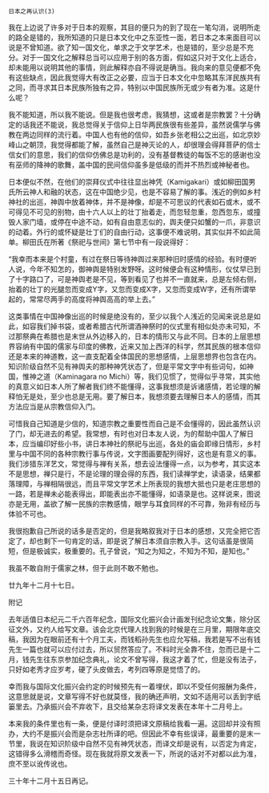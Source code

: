     日本之再认识(3) 

   我在上边说了许多对于日本的观察，其目的便只为的到了现在一笔勾消，说明所走的路全是错的，我所知道的只是日本文化中之东亚性一面，若日本之本来面目可以说是不曾知道。欲了知一国文化，单求之于文学艺术，也是错的，至少总是不充分。对于一国文化之解释总当可以应用于别的各方面，假如这只对于文化上适合，却未能用以说明其他的事情，则此解释亦自不得说是确当。我向来的意见便都不免有这些缺点，因此我觉得大有改正之必要，应当于日本文化中忽略其东洋民族共有之同，而寻求其日本民族所独有之异，特别以中国民族所无或少有者为准。这是什么呢？

   我不能知道，所以我不能说。但是我也很考虑，我猜想，这或者是宗教罢？十分确定的话我还不能说，我总觉得关于信仰上日华两民族很有些差异，虽然说儒学与佛教在两边同样的流行着。中国人也有他的信仰，如吾乡张老相公之出巡，如北京妙峰山之朝顶，我觉得都能了解，虽然自己是神灭论的人，却很理会得拜菩萨的信士信女们的意思，我们的信仰仿佛总是功利的，没有基督教徒的每饭不忘的感谢也没有巫师的降神的歌舞，盖中国的民间信仰虽多是低级的而并不热烈或神秘者也。

   日本便似不然，在他们的崇拜仪式中往往显出神凭（Kamigakari）或如柳田国男氏所云神人和融的状态，这在中国绝少见，也是不容易了解的事。浅近的例如乡村神社的出巡，神舆中放着神体，并不是神像，却是不可思议的代表如石或木，或不可得见不可见的别物，由十六人以上的壮丁抬着走，而忽轻忽重，忽西忽东，或撞毁人家门墙，或停在中途不动，如有自由意志似的，舆夫便只如蟹的一爪，非意识的动着。外行的或怀疑是壮丁们的自由行动，这事便不难说明，其实似并不如此简单。柳田氏在所著《祭祀与世间》第七节中有一段说得好：

   “我幸而本来是个村童，有过在祭日等待神舆过来那种旧时感情的经验。有时便听人说，今年不知怎的，御神舆是特别发野呀。这时候便会有这种情形，仪仗早已到了十字路口了，可是神舆老是不见，等到看见了也并不一直就来，总是左倾右侧，抬着的壮丁的光腿忽而变成Y字，又忽而变成X字，又忽而变成W字，还有所谓举起的，常常尽两手的高度将神舆高高的举上去。”

   这类事情在中国神像出巡的时候是绝没有的，至少以我个人浅近的见闻来说总是如此，如容我们掉书袋，或者希腊古代所谓酒神祭时的仪式里有相似处亦未可知，不过那祭典在希腊也是末世从外边移入的，日本的情形又与此不同。日本的上层思想界容纳有中国的儒家与印度的佛教，近来又加上西洋的科学，然其民族的根本信仰还是本来的神道教，这一直支配着全体国民的思想感情，上层思想界也包含在内。知识阶级自然不见有神舆夫的那种神凭状态了，但是平常文字中有些词句，如神国，惟神之道（Kaminagara no Michi）等，我们见惯了，觉得似乎寻常，其实他的真意义如日本人所了解者我们终不能懂得，这事我想须是诉诸感情，若论理的解释怕无是处，至少也总是无用。要了解日本，我想须要去理解日本人的感情，而其方法应当是从宗教信仰入门。

   可惜我自己知道是少信的，知道宗教之重要性而自己是不会懂得的，因此虽然认识了门，却无进去的希望。我常想，有时也对日本友人说，为的帮助中国人了解日本，应当编印好些小书，讲日本神社的祭祀与出巡，各处的庙会即缘日情形，乡村里与中国不同的各种宗教行事与传说，文字图画要配列得好，这也是有意义的事。我们涉猎东洋艺文，常觉得与禅有关系，想去设法懂得一点，以为参考，其实这本不是思想，禅只是行，不是论理的理会得的东西，我们读禅学史，读语录，结果都落理障，与禅相隔很远，而且平常文学艺术上所表现的我想大抵也只是老庄思想的一路，若是禅未必能表得出，即能表出亦不能懂得，如语录是也。这样说来，图说亦是无用，盖欲了解一民族的宗教感情，眼学与耳食同样的不可靠，殆非有经历与体验不可也。

   我很抱歉自己所说的话多是否定的，但是我略叙我对于日本的感想，又完全把它否定了，却也剩下一句肯定的话，即是说了解日本须自宗教入手。这句话虽是很简短，但是极诚实，极重要的。孔子曾说，“知之为知之，不知为不知，是知也。”

   我虽不敢自附于儒家之林，但于此则不敢不勉也。

   廿九年十二月十七日。

   附记

   去年适值日本纪元二千六百年纪念，国际文化振兴会计画发刊纪念论文集，除分区征文外，又约人给写文章。该会北京代理人找到我的时候是在三月里，期限年底交稿，我因为在眼前还有十个月工夫，而钱稻孙先生也应允写稿，我若是写不出有钱先生一篇也就可以应付过去，所以贸然答应了。不料时光全靠不住，忽而已是十二月，钱先生往东京参加纪念典礼，论文不曾写得，我这才着了忙，但是没有法子，只好如老秀才应岁考，硬了头皮做去，考列四等原是觉悟了的。

   幸而我与国际文化振兴会约定的时候预先有一着埋伏，即以不受任何报酬为条件，这意思就是说，文章写得不好也就莫怪，我的确还声明，文如不适用可以丢到字纸篓里去。乃承振兴会不弃收下，且交给某杂志将译文发表在本年十二月号上。

   本来我的条件里也有一条，便是付译时须把译文原稿给我看一遍。这回却并没有照办，大约不是振兴会而是杂志社所译的吧。但因此不幸有些误译，最重要的是末一节里，我说在知识阶级中自然不见有神凭状态，而译文却是说有，以否定为肯定，这错得多么滑稽而奇怪。现在我就将原文发表一下，所说的话对不对都以此为准，庶不至以讹传讹也。

   三十年十二月十五日再记。

